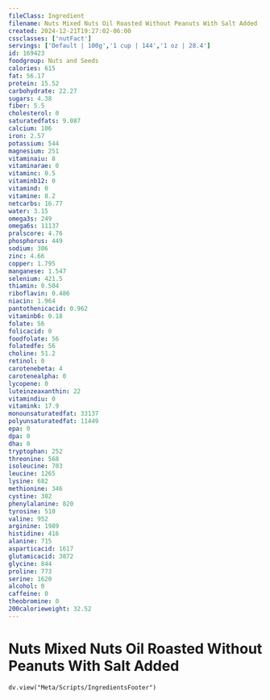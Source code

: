 ```yaml
---
fileClass: Ingredient
filename: Nuts Mixed Nuts Oil Roasted Without Peanuts With Salt Added
created: 2024-12-21T19:27:02-06:00
cssclasses: ['nutFact']
servings: ['Default | 100g','1 cup | 144','1 oz | 28.4']
id: 169423
foodgroup: Nuts and Seeds
calories: 615
fat: 56.17
protein: 15.52
carbohydrate: 22.27
sugars: 4.38
fiber: 5.5
cholesterol: 0
saturatedfats: 9.087
calcium: 106
iron: 2.57
potassium: 544
magnesium: 251
vitaminaiu: 8
vitaminarae: 0
vitaminc: 0.5
vitaminb12: 0
vitamind: 0
vitamine: 8.2
netcarbs: 16.77
water: 3.15
omega3s: 249
omega6s: 11137
pralscore: 4.76
phosphorus: 449
sodium: 306
zinc: 4.66
copper: 1.795
manganese: 1.547
selenium: 421.5
thiamin: 0.504
riboflavin: 0.486
niacin: 1.964
pantothenicacid: 0.962
vitaminb6: 0.18
folate: 56
folicacid: 0
foodfolate: 56
folatedfe: 56
choline: 51.2
retinol: 0
carotenebeta: 4
carotenealpha: 0
lycopene: 0
luteinzeaxanthin: 22
vitamindiu: 0
vitamink: 17.9
monounsaturatedfat: 33137
polyunsaturatedfat: 11449
epa: 0
dpa: 0
dha: 0
tryptophan: 252
threonine: 568
isoleucine: 703
leucine: 1265
lysine: 682
methionine: 346
cystine: 302
phenylalanine: 820
tyrosine: 510
valine: 952
arginine: 1989
histidine: 416
alanine: 715
asparticacid: 1617
glutamicacid: 3872
glycine: 844
proline: 773
serine: 1620
alcohol: 0
caffeine: 0
theobromine: 0
200calorieweight: 32.52
---
```


# Nuts Mixed Nuts Oil Roasted Without Peanuts With Salt Added

```dataviewjs
dv.view("Meta/Scripts/IngredientsFooter")
```